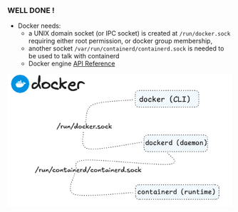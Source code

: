 <br>

### WELL DONE !

* Docker needs:
    - a UNIX domain socket (or IPC socket) is created at `/run/docker.sock` requiring either root permission, or docker group membership,
    - another socket `/var/run/containerd/containerd.sock` is needed to be used to talk with containerd
    - Docker engine [API Reference](https://docs.docker.com/reference/api/engine/version/v1.41/#tag/Container)

![Scan results](./assets/docker_ubuntu.png)